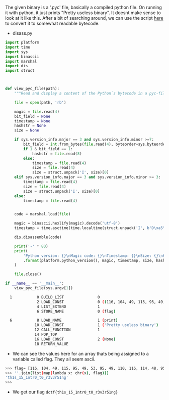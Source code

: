 The given binary is a '.pyc' file, basically a compiled python file. On running
it with python, it just prints "Pretty useless binary". It doesnt make sense to
look at it like this. After a bit of searching around, we can use the script
[here](https://stackoverflow.com/questions/11141387/given-a-python-pyc-file-is-there-a-tool-that-let-me-view-the-bytecode/42720524)
to convert it to somewhat readable bytecode.

- disass.py

```python
import platform
import time
import sys
import binascii
import marshal
import dis
import struct



def view_pyc_file(path):
    """Read and display a content of the Python`s bytecode in a pyc-file."""

    file = open(path, 'rb')

    magic = file.read(4)
    bit_field = None
    timestamp = None
    hashstr = None
    size = None

    if sys.version_info.major == 3 and sys.version_info.minor >=7:
        bit_field = int.from_bytes(file.read(4), byteorder=sys.byteorder)
        if 1 & bit_field == 1:
            hashstr = file.read(8)
        else:
            timestamp = file.read(4)
            size = file.read(4)
            size = struct.unpack('I', size)[0]
    elif sys.version_info.major == 3 and sys.version_info.minor >= 3:
        timestamp = file.read(4)
        size = file.read(4)
        size = struct.unpack('I', size)[0]
    else:
        timestamp = file.read(4)


    code = marshal.load(file)

    magic = binascii.hexlify(magic).decode('utf-8')
    timestamp = time.asctime(time.localtime(struct.unpack('I', b'D\xa5\xc2X')[0]))

    dis.disassemble(code)

    print('-' * 80)
    print(
        'Python version: {}\nMagic code: {}\nTimestamp: {}\nSize: {}\nHash: {}\nBitfield: {}'
        .format(platform.python_version(), magic, timestamp, size, hashstr, bit_field)
    )

    file.close()

if __name__ == '__main__':
    view_pyc_file(sys.argv[1])

```

```bash
  1           0 BUILD_LIST               0
              2 LOAD_CONST               0 ((116, 104, 49, 115, 95, 49, 53, 95, 49, 110, 116, 114, 48, 95, 116, 48, 95, 114, 51, 118, 51, 114, 53, 49, 110, 103))
              4 LIST_EXTEND              1
              6 STORE_NAME               0 (flag)

  6           8 LOAD_NAME                1 (print)
             10 LOAD_CONST               1 ('Pretty useless binary')
             12 CALL_FUNCTION            1
             14 POP_TOP
             16 LOAD_CONST               2 (None)
             18 RETURN_VALUE

```

- We can see the values here for an array thats being assigned to a variable
  called flag. They all seem ascii.

```bash
>>> flag= [116, 104, 49, 115, 95, 49, 53, 95, 49, 110, 116, 114, 48, 95,116, 48, 95, 114, 51, 118, 51, 114, 53, 49, 110, 103]
>>> ''.join(list(map(lambda x: chr(x), flag)))
'th1s_15_1ntr0_t0_r3v3r51ng'
>>>

```

- We get our flag `dctf{th1s_15_1ntr0_t0_r3v3r51ng}`
